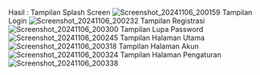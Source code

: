 Hasil :
Tampilan Splash Screen
![Screenshot_20241106_200159](https://github.com/user-attachments/assets/8042c187-cb2d-4cb3-bb2b-538fb5ececf0)
Tampilan Login
![Screenshot_20241106_200232](https://github.com/user-attachments/assets/27eb68fb-7448-4933-9eaa-529e30a7f756)
Tampilan Registrasi
![Screenshot_20241106_200300](https://github.com/user-attachments/assets/bbdd8223-5422-48a9-b87c-6e54c777afb0)
Tampilan Lupa Password
![Screenshot_20241106_200245](https://github.com/user-attachments/assets/dbbc56ae-9bdb-4015-8759-1f127b9e93cc)
Tampilan Halaman Utama
![Screenshot_20241106_200318](https://github.com/user-attachments/assets/d729883d-c539-4e40-ac5a-ea11e0cf8507)
Tampilan Halaman Akun
![Screenshot_20241106_200324](https://github.com/user-attachments/assets/e58ee271-d7d8-481f-bcbb-ab956e7b7136)
Tampilan Halaman Pengaturan
![Screenshot_20241106_200338](https://github.com/user-attachments/assets/634ec930-7fb0-41fa-a2d1-0aec368d5b3a)
